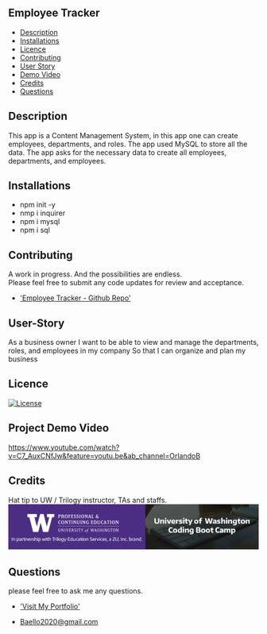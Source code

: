## Employee Tracker

- [Description](#Description)
- [Installations](#Installations)
- [Licence](#Licence)
- [Contributing](#Contributing)
- [User Story](#User-Story)
- [Demo Video](#Project-Demo-Video)
- [Credits](#Credits)
- [Questions](#Questions)

## Description

This app is a Content Management System, in this app one can create employees, departments, and roles. The app used MySQL to store all the data. The app asks for the necessary data to create all employees, departments, and employees.

## Installations

* npm init -y
* nmp i inquirer 
* npm i mysql
* npm i sql

## Contributing
A work in progress. And the possibilities are endless. <br> Please feel free to submit any code updates for review and acceptance.
* ['Employee Tracker - Github Repo'](https://github.com/baello2020/Employee_Tracker)
## User-Story
As a business owner
I want to be able to view and manage the departments, roles, and employees in my company
So that I can organize and plan my business
## Licence

[![License](https://img.shields.io/badge/License-MIT-yellow.svg)](https://opensource.org/licenses/MIT)

## Project Demo Video

https://www.youtube.com/watch?v=C7_AuxCNfJw&feature=youtu.be&ab_channel=OrlandoB
## Credits
Hat tip to UW / Trilogy instructor, TAs and staffs.
![UW](https://github.com/baello2020/Note_Taker/blob/main/assets/UWT.jpg "UW")

## Questions
please feel free to ask me any questions.
* ['Visit My Portfolio'](https://baello2020.github.io/Updated_Portfolio_Page/)

* Baello2020@gmail.com
